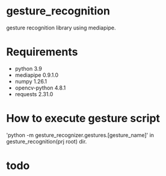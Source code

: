 # gesture_recognition
gesture recognition library using mediapipe.

# Requirements
- python 3.9
- mediapipe 0.9.1.0
- numpy 1.26.1
- opencv-python 4.8.1
- requests 2.31.0

# How to execute gesture script
'python -m gesture_recognizer.gestures.[gesture_name]' in gesture_recognition(prj root) dir.

# todo
